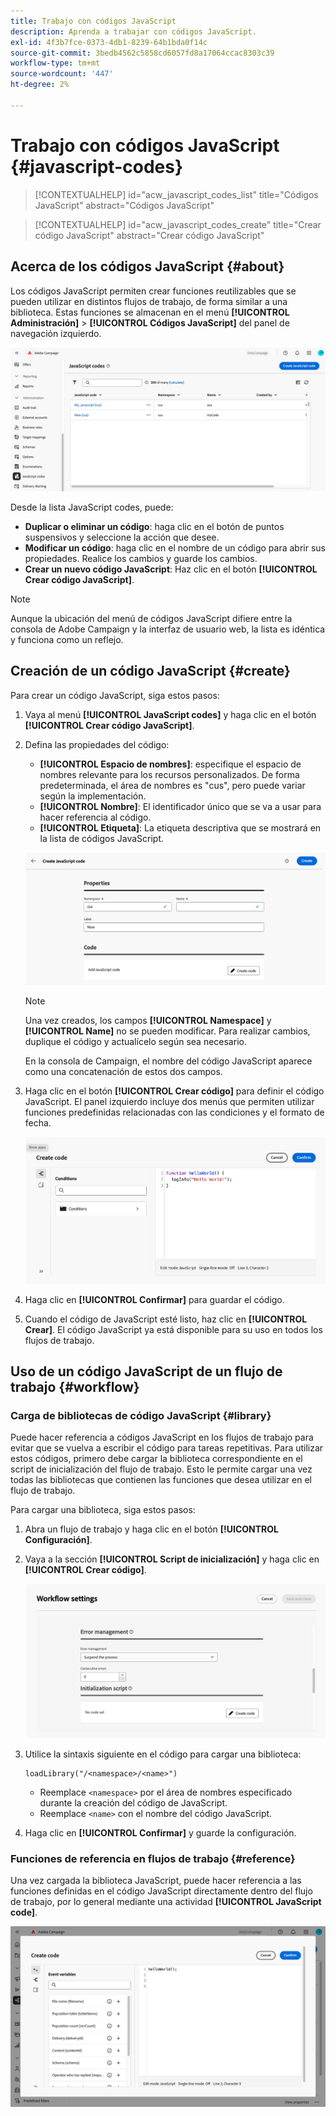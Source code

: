 ```yaml
---
title: Trabajo con códigos JavaScript
description: Aprenda a trabajar con códigos JavaScript.
exl-id: 4f3b7fce-0373-4db1-8239-64b1bda0f14c
source-git-commit: 3bedb4562c5858cd6057fd8a17064ccac8303c39
workflow-type: tm+mt
source-wordcount: '447'
ht-degree: 2%

---
```


# Trabajo con códigos JavaScript {#javascript-codes}

<!-- JavaScript codes -->

>[!CONTEXTUALHELP]
>id="acw_javascript_codes_list"
>title="Códigos JavaScript"
>abstract="Códigos JavaScript"

>[!CONTEXTUALHELP]
>id="acw_javascript_codes_create"
>title="Crear código JavaScript"
>abstract="Crear código JavaScript"

## Acerca de los códigos JavaScript {#about}

Los códigos JavaScript permiten crear funciones reutilizables que se pueden utilizar en distintos flujos de trabajo, de forma similar a una biblioteca. Estas funciones se almacenan en el menú **[!UICONTROL Administración]** > **[!UICONTROL Códigos JavaScript]** del panel de navegación izquierdo.

![](assets/javascript-list.png)

Desde la lista JavaScript codes, puede:

* **Duplicar o eliminar un código**: haga clic en el botón de puntos suspensivos y seleccione la acción que desee.
* **Modificar un código**: haga clic en el nombre de un código para abrir sus propiedades. Realice los cambios y guarde los cambios.
* **Crear un nuevo código JavaScript**: Haz clic en el botón **[!UICONTROL Crear código JavaScript]**.

>[!NOTE]
>
>Aunque la ubicación del menú de códigos JavaScript difiere entre la consola de Adobe Campaign y la interfaz de usuario web, la lista es idéntica y funciona como un reflejo.

## Creación de un código JavaScript {#create}

Para crear un código JavaScript, siga estos pasos:

1. Vaya al menú **[!UICONTROL JavaScript codes]** y haga clic en el botón **[!UICONTROL Crear código JavaScript]**.

1. Defina las propiedades del código:

   * **[!UICONTROL Espacio de nombres]**: especifique el espacio de nombres relevante para los recursos personalizados. De forma predeterminada, el área de nombres es &quot;cus&quot;, pero puede variar según la implementación.
   * **[!UICONTROL Nombre]**: El identificador único que se va a usar para hacer referencia al código.
   * **[!UICONTROL Etiqueta]**: La etiqueta descriptiva que se mostrará en la lista de códigos JavaScript.

   ![](assets/javascript-create.png)

   >[!NOTE]
   >
   >Una vez creados, los campos **[!UICONTROL Namespace]** y **[!UICONTROL Name]** no se pueden modificar. Para realizar cambios, duplique el código y actualícelo según sea necesario.
   >
   >En la consola de Campaign, el nombre del código JavaScript aparece como una concatenación de estos dos campos.

1. Haga clic en el botón **[!UICONTROL Crear código]** para definir el código JavaScript. El panel izquierdo incluye dos menús que permiten utilizar funciones predefinidas relacionadas con las condiciones y el formato de fecha.

   ![](assets/javascript-code.png)

1. Haga clic en **[!UICONTROL Confirmar]** para guardar el código.

1. Cuando el código de JavaScript esté listo, haz clic en **[!UICONTROL Crear]**.  El código JavaScript ya está disponible para su uso en todos los flujos de trabajo.

## Uso de un código JavaScript de un flujo de trabajo {#workflow}

### Carga de bibliotecas de código JavaScript {#library}

Puede hacer referencia a códigos JavaScript en los flujos de trabajo para evitar que se vuelva a escribir el código para tareas repetitivas. Para utilizar estos códigos, primero debe cargar la biblioteca correspondiente en el script de inicialización del flujo de trabajo. Esto le permite cargar una vez todas las bibliotecas que contienen las funciones que desea utilizar en el flujo de trabajo.

Para cargar una biblioteca, siga estos pasos:

1. Abra un flujo de trabajo y haga clic en el botón **[!UICONTROL Configuración]**.
1. Vaya a la sección **[!UICONTROL Script de inicialización]** y haga clic en **[!UICONTROL Crear código]**.

   ![](assets/javascript-initialization.png)

1. Utilice la sintaxis siguiente en el código para cargar una biblioteca:

   ```
   loadLibrary("/<namespace>/<name>")
   ```

   * Reemplace `<namespace>` por el área de nombres especificado durante la creación del código de JavaScript.
   * Reemplace `<name>` con el nombre del código JavaScript.

1. Haga clic en **[!UICONTROL Confirmar]** y guarde la configuración.

### Funciones de referencia en flujos de trabajo {#reference}

Una vez cargada la biblioteca JavaScript, puede hacer referencia a las funciones definidas en el código JavaScript directamente dentro del flujo de trabajo, por lo general mediante una actividad **[!UICONTROL JavaScript code]**.

![](assets/javascript-function.png)
